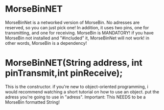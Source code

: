# MorseBinNET
MorseBinNet is a networked version of MorseBin. No adresses are reserved, so you can just pick one! In addition, it uses two pins, one for transmitting, and one for receiving. MorseBin is MANDATORY! if you have MorseBin not installed and "#included" it, MorseBinNet will not work! in other words, MorseBin is a dependency!
# MorseBinNET(String address, int pinTransmit,int pinReceive);
  This is the constructor. if you're new to object-oriented programming, i would recommend watching a short tutorial on how to use an object. put the adress you're going to use in "adress". Important: This NEEDS to be a MorseBin formatted String!
  #
